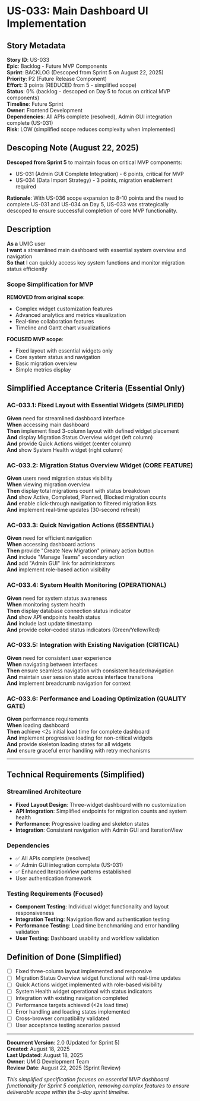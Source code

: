 # US-033: Main Dashboard UI Implementation

## Story Metadata

**Story ID**: US-033  
**Epic**: Backlog - Future MVP Components  
**Sprint**: BACKLOG (Descoped from Sprint 5 on August 22, 2025)  
**Priority**: P2 (Future Release Component)  
**Effort**: 3 points (REDUCED from 5 - simplified scope)  
**Status**: 0% (backlog - descoped on Day 5 to focus on critical MVP components)  
**Timeline**: Future Sprint  
**Owner**: Frontend Development  
**Dependencies**: All APIs complete (resolved), Admin GUI integration complete (US-031)  
**Risk**: LOW (simplified scope reduces complexity when implemented)

## Descoping Note (August 22, 2025)

**Descoped from Sprint 5** to maintain focus on critical MVP components:

- US-031 (Admin GUI Complete Integration) - 6 points, critical for MVP
- US-034 (Data Import Strategy) - 3 points, migration enablement required

**Rationale**: With US-036 scope expansion to 8-10 points and the need to complete US-031 and US-034 on Day 5, US-033 was strategically descoped to ensure successful completion of core MVP functionality.

## Description

**As a** UMIG user  
**I want** a streamlined main dashboard with essential system overview and navigation  
**So that** I can quickly access key system functions and monitor migration status efficiently

### Scope Simplification for MVP

**REMOVED from original scope**:

- Complex widget customization features
- Advanced analytics and metrics visualization
- Real-time collaboration features
- Timeline and Gantt chart visualizations

**FOCUSED MVP scope**:

- Fixed layout with essential widgets only
- Core system status and navigation
- Basic migration overview
- Simple metrics display

## Simplified Acceptance Criteria (Essential Only)

### AC-033.1: Fixed Layout with Essential Widgets (SIMPLIFIED)

**Given** need for streamlined dashboard interface  
**When** accessing main dashboard  
**Then** implement fixed 3-column layout with defined widget placement  
**And** display Migration Status Overview widget (left column)  
**And** provide Quick Actions widget (center column)  
**And** show System Health widget (right column)

### AC-033.2: Migration Status Overview Widget (CORE FEATURE)

**Given** users need migration status visibility  
**When** viewing migration overview  
**Then** display total migrations count with status breakdown  
**And** show Active, Completed, Planned, Blocked migration counts  
**And** enable click-through navigation to filtered migration lists  
**And** implement real-time updates (30-second refresh)

### AC-033.3: Quick Navigation Actions (ESSENTIAL)

**Given** need for efficient navigation  
**When** accessing dashboard actions  
**Then** provide "Create New Migration" primary action button  
**And** include "Manage Teams" secondary action  
**And** add "Admin GUI" link for administrators  
**And** implement role-based action visibility

### AC-033.4: System Health Monitoring (OPERATIONAL)

**Given** need for system status awareness  
**When** monitoring system health  
**Then** display database connection status indicator  
**And** show API endpoints health status  
**And** include last update timestamp  
**And** provide color-coded status indicators (Green/Yellow/Red)

### AC-033.5: Integration with Existing Navigation (CRITICAL)

**Given** need for consistent user experience  
**When** navigating between interfaces  
**Then** ensure seamless navigation with consistent header/navigation  
**And** maintain user session state across interface transitions  
**And** implement breadcrumb navigation for context

### AC-033.6: Performance and Loading Optimization (QUALITY GATE)

**Given** performance requirements  
**When** loading dashboard  
**Then** achieve <2s initial load time for complete dashboard  
**And** implement progressive loading for non-critical widgets  
**And** provide skeleton loading states for all widgets  
**And** ensure graceful error handling with retry mechanisms

---

## Technical Requirements (Simplified)

### Streamlined Architecture

- **Fixed Layout Design**: Three-widget dashboard with no customization
- **API Integration**: Simplified endpoints for migration counts and system health
- **Performance**: Progressive loading and skeleton states
- **Integration**: Consistent navigation with Admin GUI and IterationView

### Dependencies

- ✅ All APIs complete (resolved)
- ✅ Admin GUI integration complete (US-031)
- ✅ Enhanced IterationView patterns established
- User authentication framework

### Testing Requirements (Focused)

- **Component Testing**: Individual widget functionality and layout responsiveness
- **Integration Testing**: Navigation flow and authentication testing
- **Performance Testing**: Load time benchmarking and error handling validation
- **User Testing**: Dashboard usability and workflow validation

## Definition of Done (Simplified)

- [ ] Fixed three-column layout implemented and responsive
- [ ] Migration Status Overview widget functional with real-time updates
- [ ] Quick Actions widget implemented with role-based visibility
- [ ] System Health widget operational with status indicators
- [ ] Integration with existing navigation completed
- [ ] Performance targets achieved (<2s load time)
- [ ] Error handling and loading states implemented
- [ ] Cross-browser compatibility validated
- [ ] User acceptance testing scenarios passed

---

**Document Version**: 2.0 (Updated for Sprint 5)  
**Created**: August 18, 2025  
**Last Updated**: August 18, 2025  
**Owner**: UMIG Development Team  
**Review Date**: August 22, 2025 (Sprint Review)

_This simplified specification focuses on essential MVP dashboard functionality for Sprint 5 completion, removing complex features to ensure deliverable scope within the 5-day sprint timeline._
